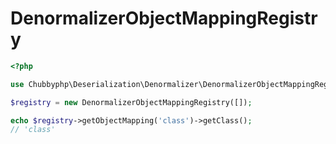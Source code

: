 # DenormalizerObjectMappingRegistry

```php
<?php

use Chubbyphp\Deserialization\Denormalizer\DenormalizerObjectMappingRegistry;

$registry = new DenormalizerObjectMappingRegistry([]);

echo $registry->getObjectMapping('class')->getClass();
// 'class'
```
